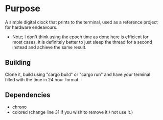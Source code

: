 # Purpose
A simple digital clock that prints to the terminal, used as a reference project for hardware endeavours.
- Note; I don't think using the epoch time as done here is efficient for most cases, it is definitely better to just sleep the thread for a second instead and achieve the same result.

## Building
Clone it, build using "cargo build" or "cargo run" and have your terminal filled with the time in 24 hour format.

## Dependencies
- chrono
- colored (change line 31 if you wish to remove it / not use it.)
